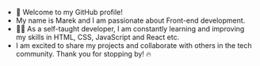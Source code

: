 - 👋 Welcome to my GitHub profile! 
- My name is Marek and I am passionate about Front-end development.
- 👨‍💻 As a self-taught developer, I am constantly learning and improving my skills in HTML, CSS, JavaScript and React etc. 
- I am excited to share my projects and collaborate with others in the tech community. Thank you for stopping by! 🔥


<!---
Marek-A/Marek-A is a ✨ special ✨ repository because its `README.md` (this file) appears on your GitHub profile.
You can click the Preview link to take a look at your changes.
--->
